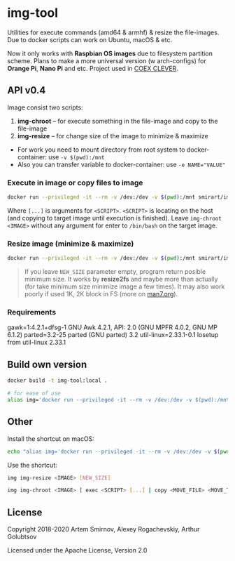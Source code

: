 # img-tool

Utilities for execute commands (amd64 &amp; armhf) &amp; resize the file-images. Due to docker scripts can work on Ubuntu, macOS & etc.

Now it only works with **Raspbian OS images** due to filesystem partition scheme. Plans to make a more universal version (w arch-configs) for **Orange Pi**, **Nano Pi** and etc. Project used in [COEX CLEVER](https://github.com/copterexpress/clever).

## API v0.4

Image consist two scripts:

1. **img-chroot** – for execute something in the file-image and copy to the file-image
2. **img-resize** – for change size of the image to minimize & maximize

* For work you need to mount directory from root system to docker-container: use `-v $(pwd):/mnt`
* Also you can transfer variable to docker-container: use `-e NAME="VALUE"`

### Execute in image or copy files to image

```bash
docker run --privileged -it --rm -v /dev:/dev -v $(pwd):/mnt smirart/img-tool:v0.4 img-chroot <IMAGE> [ exec <SCRIPT> [...] | copy <MOVE_FILES> <MOVE_TO> ]
```

Where `[...]` is arguments for `<SCRIPT>`. `<SCRIPT>` is locating on the host (and copying to target image until execution is finished). Leave `img-chroot <IMAGE>` without any argument for enter to `/bin/bash` on the target image.

### Resize image (minimize & maximize)

```bash
docker run --privileged -it --rm -v /dev:/dev -v $(pwd):/mnt smirart/img-tool:v0.4 img-resize <IMAGE> [NEW_SIZE]
```

> If you leave `NEW_SIZE` parameter empty, program return posible minimum size. It works by **resize2fs** and maybe more than actually (for take minimum size minimize image a few times). It may also work poorly if used 1K, 2K block in FS (more on [man7.org](http://man7.org/linux/man-pages/man8/resize2fs.8.html)).

### Requirements

gawk=1:4.2.1+dfsg-1     GNU Awk 4.2.1, API: 2.0 (GNU MPFR 4.0.2, GNU MP 6.1.2)
parted=3.2-25           parted (GNU parted) 3.2
util-linux=2.33.1-0.1   losetup from util-linux 2.33.1

## Build own version

```bash
docker build -t img-tool:local .

# for ease of use
alias img='docker run --privileged -it --rm -v /dev:/dev -v $(pwd):/mnt img-tool:local'
```

## Other

Install the shortcut on macOS:

```bash
echo "alias img='docker run --privileged -it --rm -v /dev:/dev -v $(pwd):/mnt smirart/img-tool:v0.4'" >> ~/.bash_profile
```

Use the shortcut:

```bash
img img-resize <IMAGE> [NEW_SIZE]
```

```bash
img img-chroot <IMAGE> [ exec <SCRIPT> [...] | copy <MOVE_FILE> <MOVE_TO> ]
```

## License

Copyright 2018-2020 Artem Smirnov, Alexey Rogachevskiy, Arthur Golubtsov

Licensed under the Apache License, Version 2.0
